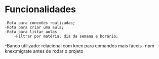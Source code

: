 # Funcionalidades
    -Rota para conexões realizadas;
    -Rota para criar uma aula;
    -Rota para listar aulas
        -Filtrar por matéria, dia da semana e horário;
         
-Banco utilizado: relacional com knex para comandos mais fáceis
-npm knex:migrate antes de rodar o projeto